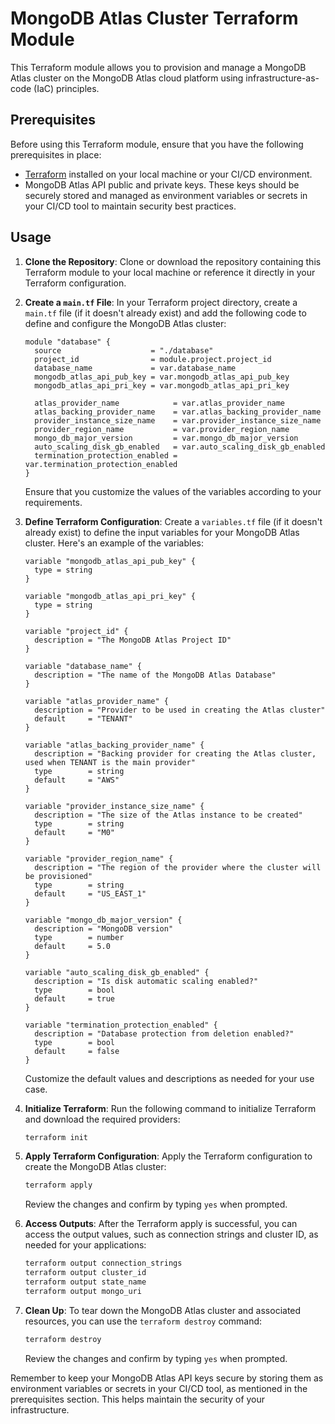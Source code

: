# MongoDB Atlas Cluster Terraform Module

This Terraform module allows you to provision and manage a MongoDB Atlas cluster on the MongoDB Atlas cloud platform using infrastructure-as-code (IaC) principles.

## Prerequisites

Before using this Terraform module, ensure that you have the following prerequisites in place:

- [Terraform](https://www.terraform.io/downloads.html) installed on your local machine or your CI/CD environment.
- MongoDB Atlas API public and private keys. These keys should be securely stored and managed as environment variables or secrets in your CI/CD tool to maintain security best practices.

## Usage

1. **Clone the Repository**: Clone or download the repository containing this Terraform module to your local machine or reference it directly in your Terraform configuration.

2. **Create a `main.tf` File**: In your Terraform project directory, create a `main.tf` file (if it doesn't already exist) and add the following code to define and configure the MongoDB Atlas cluster:

   ```hcl
   module "database" {
     source                    = "./database"
     project_id                = module.project.project_id
     database_name             = var.database_name
     mongodb_atlas_api_pub_key = var.mongodb_atlas_api_pub_key
     mongodb_atlas_api_pri_key = var.mongodb_atlas_api_pri_key

     atlas_provider_name            = var.atlas_provider_name
     atlas_backing_provider_name    = var.atlas_backing_provider_name
     provider_instance_size_name    = var.provider_instance_size_name
     provider_region_name           = var.provider_region_name
     mongo_db_major_version         = var.mongo_db_major_version
     auto_scaling_disk_gb_enabled   = var.auto_scaling_disk_gb_enabled
     termination_protection_enabled = var.termination_protection_enabled
   }
   ```

   Ensure that you customize the values of the variables according to your requirements.

3. **Define Terraform Configuration**: Create a `variables.tf` file (if it doesn't already exist) to define the input variables for your MongoDB Atlas cluster. Here's an example of the variables:

   ```hcl
   variable "mongodb_atlas_api_pub_key" {
     type = string
   }

   variable "mongodb_atlas_api_pri_key" {
     type = string
   }

   variable "project_id" {
     description = "The MongoDB Atlas Project ID"
   }

   variable "database_name" {
     description = "The name of the MongoDB Atlas Database"
   }

   variable "atlas_provider_name" {
     description = "Provider to be used in creating the Atlas cluster"
     default     = "TENANT"
   }

   variable "atlas_backing_provider_name" {
     description = "Backing provider for creating the Atlas cluster, used when TENANT is the main provider"
     type        = string
     default     = "AWS"
   }

   variable "provider_instance_size_name" {
     description = "The size of the Atlas instance to be created"
     type        = string
     default     = "M0"
   }

   variable "provider_region_name" {
     description = "The region of the provider where the cluster will be provisioned"
     type        = string
     default     = "US_EAST_1"
   }

   variable "mongo_db_major_version" {
     description = "MongoDB version"
     type        = number
     default     = 5.0
   }

   variable "auto_scaling_disk_gb_enabled" {
     description = "Is disk automatic scaling enabled?"
     type        = bool
     default     = true
   }

   variable "termination_protection_enabled" {
     description = "Database protection from deletion enabled?"
     type        = bool
     default     = false
   }
   ```

   Customize the default values and descriptions as needed for your use case.

4. **Initialize Terraform**: Run the following command to initialize Terraform and download the required providers:

   ```bash
   terraform init
   ```

5. **Apply Terraform Configuration**: Apply the Terraform configuration to create the MongoDB Atlas cluster:

   ```bash
   terraform apply
   ```

   Review the changes and confirm by typing `yes` when prompted.

6. **Access Outputs**: After the Terraform apply is successful, you can access the output values, such as connection strings and cluster ID, as needed for your applications:

   ```bash
   terraform output connection_strings
   terraform output cluster_id
   terraform output state_name
   terraform output mongo_uri
   ```

7. **Clean Up**: To tear down the MongoDB Atlas cluster and associated resources, you can use the `terraform destroy` command:

   ```bash
   terraform destroy
   ```

   Review the changes and confirm by typing `yes` when prompted.

Remember to keep your MongoDB Atlas API keys secure by storing them as environment variables or secrets in your CI/CD tool, as mentioned in the prerequisites section. This helps maintain the security of your infrastructure.
